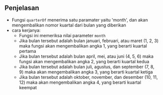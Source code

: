 ## Penjelasan
  - Fungsi `quarterOf` menerima satu paramater yaitu 'month', dan akan mengembalikan nomor kuartal dari bulan yang diberikan
  - cara kerjanya:
    - Fungsi ini memeriksa nilai parameter `month`
    - Jika bulan tersebut adalah bulan januari, februari, atau maret (1, 2, 3) maka fungsi akan mengembalikan angka 1, yang berarti kuartal pertama
    - Jika bulan tersebut adalah bulan april, mei, atau juni (4, 5, 6) maka fungsi akan mengembalikan angka 2, yang berarti kuartal kedua
    - Jika bulan tersebut adalah bulan juli, agustus, dan  september (7, 8, 9) maka akan mengembalikan angka 3, yang berarti kuartal ketiga
    - Jika bulan tersebut adalah oktober, november, dan desember (10, 11, 12) maka akan mengembalikan angka 4, yang berarti kuartal keempat